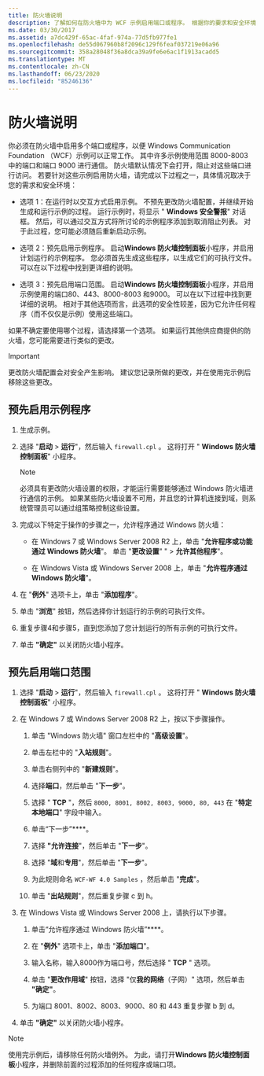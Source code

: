 ```yaml
---
title: 防火墙说明
description: 了解如何在防火墙中为 WCF 示例启用端口或程序。 根据你的要求和安全环境使用这些过程之一。
ms.date: 03/30/2017
ms.assetid: a7dc429f-65ac-4faf-974a-77d5fb977fe1
ms.openlocfilehash: de55d067960b8f2096c129f6feaf037219e06a96
ms.sourcegitcommit: 358a28048f36a8dca39a9fe6e6ac1f1913acadd5
ms.translationtype: MT
ms.contentlocale: zh-CN
ms.lasthandoff: 06/23/2020
ms.locfileid: "85246136"
---
```

# <a name="firewall-instructions"></a>防火墙说明

你必须在防火墙中启用多个端口或程序，以便 Windows Communication Foundation （WCF）示例可以正常工作。 其中许多示例使用范围 8000-8003 中的端口和端口 9000 进行通信。 防火墙默认情况下会打开，阻止对这些端口进行访问。 若要针对这些示例启用防火墙，请完成以下过程之一，具体情况取决于您的需求和安全环境：

- 选项 1：在运行时以交互方式启用示例。 不预先更改防火墙配置，并继续开始生成和运行示例的过程。 运行示例时，将显示 " **Windows 安全警报**" 对话框。 然后，可以通过交互方式将所讨论的示例程序添加到取消阻止列表。 对于此过程，您可能必须随后重新启动示例。

- 选项 2：预先启用示例程序。 启动**Windows 防火墙控制面板**小程序，并启用计划运行的示例程序。 您必须首先生成这些程序，以生成它们的可执行文件。 可以在以下过程中找到更详细的说明。

- 选项 3：预先启用端口范围。 启动**Windows 防火墙控制面板**小程序，并启用示例使用的端口80、443、8000-8003 和9000。 可以在以下过程中找到更详细的说明。 相对于其他选项而言，此选项的安全性较差，因为它允许任何程序（而不仅仅是示例）使用这些端口。

如果不确定要使用哪个过程，请选择第一个选项。 如果运行其他供应商提供的防火墙，您可能需要进行类似的更改。

> [!IMPORTANT]
> 更改防火墙配置会对安全产生影响。 建议您记录所做的更改，并在使用完示例后移除这些更改。

## <a name="enable-samples-programs-in-advance"></a>预先启用示例程序

1. 生成示例。

2. 选择 "**启动**  >  **运行**"，然后输入 `firewall.cpl` 。 这将打开 " **Windows 防火墙控制面板**" 小程序。

    > [!NOTE]
    > 必须具有更改防火墙设置的权限，才能运行需要能够通过 Windows 防火墙进行通信的示例。 如果某些防火墙设置不可用，并且您的计算机连接到域，则系统管理员可以通过组策略控制这些设置。

3. 完成以下特定于操作的步骤之一，允许程序通过 Windows 防火墙：

    - 在 Windows 7 或 Windows Server 2008 R2 上，单击 "**允许程序或功能通过 Windows 防火墙**"。 单击 "**更改设置**" "  >  **允许其他程序**"。

    - 在 Windows Vista 或 Windows Server 2008 上，单击 "**允许程序通过 Windows 防火墙**"。

4. 在 "**例外**" 选项卡上，单击 "**添加程序**"。

5. 单击 "**浏览**" 按钮，然后选择你计划运行的示例的可执行文件。

6. 重复步骤4和步骤5，直到您添加了您计划运行的所有示例的可执行文件。

7. 单击 **"确定"** 以关闭防火墙小程序。

## <a name="enable-a-port-range-in-advance"></a>预先启用端口范围

1. 选择 "**启动**  >  **运行**"，然后输入 `firewall.cpl` 。 这将打开 " **Windows 防火墙控制面板**" 小程序。

2. 在 Windows 7 或 Windows Server 2008 R2 上，按以下步骤操作。

    1. 单击 "Windows 防火墙" 窗口左栏中的 "**高级设置**"。

    2. 单击左栏中的 "**入站规则**"。

    3. 单击右侧列中的 "**新建规则**"。

    4. 选择**端口**，然后单击 "**下一步**"。

    5. 选择 " **TCP** "，然后 `8000, 8001, 8002, 8003, 9000, 80, 443` 在 "**特定本地端口**" 字段中输入。

    6. 单击“下一步”****。

    7. 选择 **"允许连接**"，然后单击 "**下一步**"。

    8. 选择 "**域**和**专用**"，然后单击 "**下一步**"。

    9. 为此规则命名 `WCF-WF 4.0 Samples` ，然后单击 "**完成**"。

    10. 单击 "**出站规则**"，然后重复步骤 c 到 h。

3. 在 Windows Vista 或 Windows Server 2008 上，请执行以下步骤。

    1. 单击“允许程序通过 Windows 防火墙”****。

    2. 在 "**例外**" 选项卡上，单击 "**添加端口**"。

    3. 输入名称，输入8000作为端口号，然后选择 " **TCP** " 选项。

    4. 单击 "**更改作用域**" 按钮，选择 "仅**我的网络**（子网）" 选项，然后单击 **"确定"**。

    5. 为端口 8001、8002、8003、9000、80 和 443 重复步骤 b 到 d。

4. 单击 **"确定"** 以关闭防火墙小程序。

> [!NOTE]
> 使用完示例后，请移除任何防火墙例外。 为此，请打开**Windows 防火墙控制面板**小程序，并删除前面的过程添加的任何程序或端口项。
